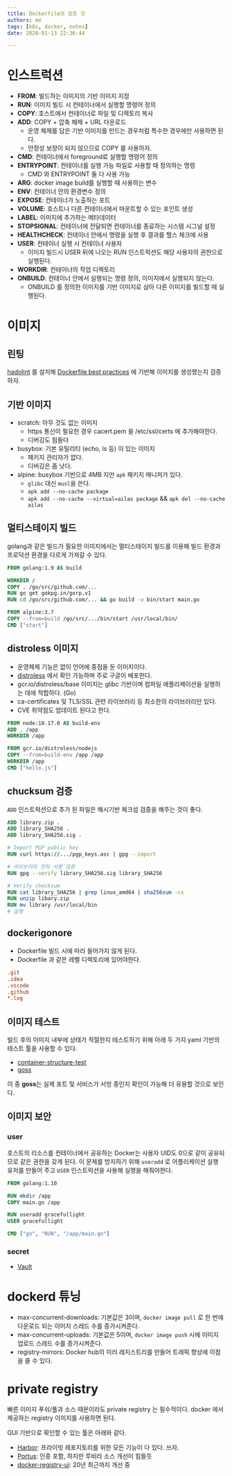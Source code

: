 ```yaml
---
title: Dockerfile의 모든 것
authors: me
tags: [k8s, docker, notes]
date: 2020-01-13 22:36:44

---
```


# 인스트럭션

- **FROM**: 빌드하는 이미지의 기반 이미지 지정
- **RUN**: 이미지 빌드 시 컨테이너에서 실행할 명령어 정의
- **COPY**: 호스트에서 컨테이너로 파일 및 디렉토리 복사
- **ADD**: COPY + 압축 해제 + URL 다운로드
  - 운영 체제를 담은 기반 이미지를 만드는 경우처럼 특수한 경우에만 사용하면 된다.
  - 안정성 보장이 되지 않으므로 COPY 를 사용하자.
- **CMD**: 컨테이너에서 foreground로 실행할 명령어 정의
- **ENTRYPOINT**: 컨테이너를 실행 가능 파일로 사용할 때 정의하는 명령
  - CMD 와 ENTRYPOINT 둘 다 사용 가능
- **ARG**: docker image build를 실행할 때 사용하는 변수
- **ENV**: 컨테이너 안의 환경변수 정의
- **EXPOSE**: 컨테이너가 노출하는 포트
- **VOLUME**: 호스트나 다른 컨테이너에서 마운트할 수 있는 포인트 생성
- **LABEL**: 이미지에 추가하는 메타데이터
- **STOPSIGNAL**: 컨테이너에 전달되면 컨테이너를 종료하는 시스템 시그널 설정
- **HEALTHCHECK**: 컨테이너 안에서 명령을 실행 후 결과를 헬스 체크에 사용
- **USER**: 컨테이너 실행 시 컨테이너 사용자
  - 이미지 빌드시 USER 뒤에 나오는 RUN 인스트럭션도 해당 사용자의 권한으로 실행된다.
- **WORKDIR**: 컨테이너의 작업 디렉토리
- **ONBUILD**: 컨테이너 안에서 실행되는 명령 정의, 이미지에서 실행되지 않는다.
  - ONBUILD 를 정의한 이미지를 기반 이미지로 삼아 다른 이미지를 빌드할 때 실행된다.

# 이미지

## 린팅

[hadolint](https://github.com/hadolint/hadolint) 를 설치해 [Dockerfile best practices](https://docs.docker.com/develop/develop-images/dockerfile_best-practices/) 에 기반해 이미지를 생성했는지 검증하자.

## 기반 이미지

- scratch: 아무 것도 없는 이미지
  - https 통신이 필요한 경우 cacert.pem 을 /etc/ssl/certs 에 추가해야한다.
  - 디버깅도 힘들다
- busybox: 기본 유틸리티 (echo, ls 등) 이 있는 이미지
  - 패키지 관리자가 없다.
  - 디버깅은 좀 낫다.
- alpine: busybox 기반으로 4MB 지만 `apk` 패키지 매니저가 있다.
  - `glibc` 대신 `musl`을 쓴다.
  - `apk add --no-cache package`
  - `apk add --no-cache --virtual=ailas package` && `apk del --no-cache ailas`

## 멀티스테이지 빌드

golang과 같은 빌드가 필요한 이미지에서는 멀티스테이지 빌드를 이용해 빌드 환경과 프로덕션 환경을 다르게 가져갈 수 있다.

```dockerfile
FROM golang:1.9 AS build

WORKDIR /
COPY . /go/src/github.com/...
RUN go get gokpg.in/gorp.v1
RUN cd /go/src/github.com/... && go build -o bin/start main.go

FROM alpine:3.7
COPY --from=build /go/src/.../bin/start /usr/local/bin/
CMD ["start"]
```

## distroless 이미지

- 운영체제 기능은 없이 언어에 중점을 둔 이미지이다.
- [distroless](https://github.com/GoogleContainerTools/distroless) 에서 확인 가능하며 주로 구글이 배포한다.
- gcr.io/distroless/base 이미지는 glibc 기반이며 컴파일 애플리케이션을 실행하는 데에 적합하다. (Go)
- ca-certificates 및 TLS/SSL 관련 라이브러리 등 최소한의 라이브러리만 있다.
- CVE 취약점도 업데이트 된다고 한다.

```dockerfile
FROM node:10.17.0 AS build-env
ADD . /app
WORKDIR /app

FROM gcr.io/distroless/nodejs
COPY --from=build-env /app /app
WORKDIR /app
CMD ["hello.js"]
```

## chucksum 검증

`ADD` 인스트럭션으로 추가 된 파일은 해시기반 체크섬 검증을 해주는 것이 좋다.

```dockerfile
ADD library.zip .
ADD library_SHA256 .
ADD library_SHA256.sig .

# Import PGP public key
RUN curl https://.../pgp_keys.asc | gpg --import

# 라이브러리 전자 서명 검증
RUN gpg --verify library_SHA256.sig library_SHA256

# Verify checksum
RUN cat library_SHA256 | grep linux_amd64 | sha256sum -cs
RUN unzip libary.zip
RUN mv library /usr/local/bin
# 실행
```

## dockerigonore

- Dockerfile 빌드 시에 따라 들어가지 않게 된다.
- Dockerfile 과 같은 레벨 디렉토리에 있어야한다.

```ini .dockerignore
.git
.idea
.vscode
.github
*.log
```

## 이미지 테스트

빌드 후의 이미지 내부에 상태가 적절한지 테스트하기 위해 아래 두 가지 yaml 기반의 테스트 툴을 사용할 수 있다.

- [container-structure-test](https://github.com/GoogleContainerTools/container-structure-test)
- [goss](https://github.com/aelsabbahy/goss)

이 중 **goss**는 실제 포트 및 서비스가 서빙 중인지 확인이 가능해 더 유용할 것으로 보인다.

## 이미지 보안

### user

호스트의 리소스를 컨테이너에서 공유하는 Docker는 사용자 UID도 0으로 같이 공유되므로 같은 권한을 갖게 된다.
이 문제를 방지하기 위해 `useradd` 로 어플리케이션 실행 유저를 만들어 주고 `USER` 인스트럭션을 사용해 실행을 해줘야한다.

```dockerfile
FROM golang:1.10

RUN mkdir /app
COPY main.go /app

RUN useradd gracefullight
USER gracefullight

CMD ["go", "RUN", "/app/main.go"]
```

### secret

- [Vault](https://www.vaultproject.io/docs/install/)

# dockerd 튜닝

- max-concurrent-downloads: 기본값은 3이며, `docker image pull` 로 한 번에 다운로드 되는 이미지 스레드 수를 증가시켜준다.
- max-concurrent-uploads: 기본값은 5이며, `docker image push` 시에 이미지 업로드 스레드 수를 증가시켜준다.
- registry-mirrors: Docker hub의 미러 레지스트리를 만들어 트래픽 향상에 이점을 줄 수 있다.

# private registry

빠른 이미지 푸쉬/풀과 소스 때문이라도 private registry 는 필수적이다.
docker 에서 제공하는 registry 이미지를 사용하면 된다.

GUI 기반으로 확인할 수 있는 툴은 아래와 같다.

- [Harbor](https://github.com/goharbor/harbor): 프라이빗 레포지토리를 위한 모든 기능이 다 있다. 쓰자.
- [Portus](https://github.com/SUSE/Portus): 인증 포함, 하지만 루비라 소스 개선이 힘들듯
- [docker-registry-ui](https://github.com/Joxit/docker-registry-ui): 20년 최근까지 개선 중
